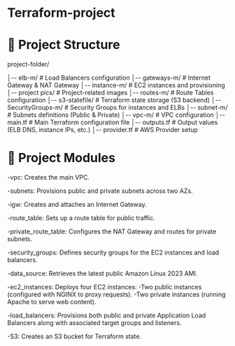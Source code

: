 # Terraform-project

# 📁 Project Structure
project-folder/

│-- elb-m/                # Load Balancers configuration
│-- gateways-m/           # Internet Gateway & NAT Gateway
│-- instance-m/           # EC2 instances and provisioning
│-- project pics/         # Project-related images
│-- routes-m/             # Route Tables configuration
│-- s3-statefile/         # Terraform state storage (S3 backend)
│-- SecurityGroups-m/     # Security Groups for instances and ELBs
│-- subnet-m/             # Subnets definitions (Public & Private)
│-- vpc-m/                # VPC configuration
│-- main.tf               # Main Terraform configuration file
│-- outputs.tf            # Output values (ELB DNS, instance IPs, etc.)
│-- provider.tf           # AWS Provider setup

# 🧱 Project Modules

-vpc: Creates the main VPC.

-subnets: Provisions public and private subnets across two AZs.

-igw: Creates and attaches an Internet Gateway.

-route_table: Sets up a route table for public traffic.

-private_route_table: Configures the NAT Gateway and routes for private subnets.

-security_groups: Defines security groups for the EC2 instances and load balancers.

-data_source: Retrieves the latest public Amazon Linux 2023 AMI.

-ec2_instances: Deploys four EC2 instances:
  -Two public instances (configured with NGINX to proxy requests).
  -Two private instances (running Apache to serve web content).

-load_balancers: Provisions both public and private Application Load Balancers along with associated target groups and listeners.

-S3: Creates an S3 bucket for Terraform state.

